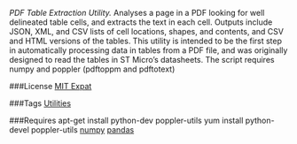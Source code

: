 *PDF Table Extraction Utility.* Analyses a page in a PDF looking
for well delineated table cells, and extracts the text in each cell.
Outputs include JSON, XML, and CSV lists of cell locations, shapes,
and contents, and CSV and HTML versions of the tables. This utility
is intended to be the first step in automatically processing data
in tables from a PDF file, and was originally designed to read the
tables in ST Micro’s datasheets. The script requires numpy and poppler
(pdftoppm and pdftotext)

###License
[MIT Expat](http://ashimagroup.net/os/license/mit-expat)

###Tags
[Utilities](http://ashimagroup.net/os/tag/utilities)

###Requires
apt-get install python-dev poppler-utils
yum install python-devel poppler-utils
[numpy](http://www.numpy.org/)
[pandas](http://pandas.pydata.org/)
